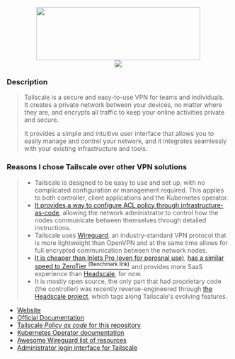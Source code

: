 <p align="center">
  <img width="370" height="120" src="https://upload.wikimedia.org/wikipedia/commons/4/4d/Tailscale-Logo-Black.svg" />
  <br />
  <img src="https://img.shields.io/github/v/release/tailscale/tailscale?label=Latest%20Version&logo=github&style=for-the-badge" />
</p>

### Description
>
> Tailscale is a secure and easy-to-use VPN for teams and individuals. It creates a private network between your devices, no matter where they are, and encrypts all traffic to keep your online activities private and secure.
>
> It provides a simple and intuitive user interface that allows you to easily manage and control your network, and it integrates seamlessly with your existing infrastructure and tools.

### Reasons I chose Tailscale over other VPN solutions
>
> - Tailscale is designed to be easy to use and set up, with no complicated configuration or management required. This applies to both controller, client applications and the Kubernetes operator.
> - [It provides a way to configure ACL policy through infrastructure-as-code][acl-uri], allowing the network administrator to control how the nodes communicate between themselves through detailed instructions.
> - Tailscale uses [Wireguard][awesome-uri], an industry-standard VPN protocol that is more lightweight than OpenVPN and at the same time allows for full encrypted communication between the network nodes.
> - [It is cheaper than Inlets Pro (even for perosnal use)][inlets-uri], [has a similar speed to ZeroTier <sup>(Benchmark link)</sup>][zero-uri] and provides more SaaS experience than [Headscale][headscale-uri], for now.
> - It is mostly open source, the only part that had proprietary code (the controller) was recently reverse-engineered through [the Headscale project][headscale-uri], which tags along Tailscale's evolving features.

- [Website][website-uri]
- [Official Documentation][docs-uri]
- [Tailscale *Policy as code* for this repository][acl-uri]
- [Kubernetes Operator documentation][operator-docs-uri]
- [Awesome Wireguard list of resources][awesome-uri]
- [Administrator login interface for Tailscale][admin-uri]

[website-uri]: https://tailscale.com/
[docs-uri]: https://tailscale.com/kb/
[awesome-uri]: https://github.com/cedrickchee/awesome-wireguard
[operator-docs-uri]: https://tailscale.com/kb/1236/kubernetes-operator/
[admin-uri]: https://login.tailscale.com/admin/machines
[acl-uri]: https://github.com/chalk-hwang/home-ops/blob/main/policy.hujson
[inlets-uri]: https://inlets.dev/pricing/
[zero-uri]: https://medium.com/netmaker/battle-of-the-vpns-which-one-is-fastest-speed-test-21ddc9cd50db
[headscale-uri]: https://github.com/juanfont/headscale
